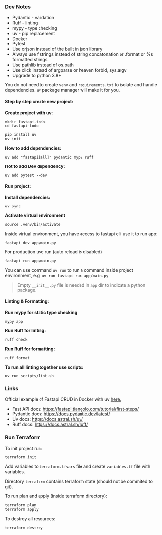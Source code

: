 ### Dev Notes

- Pydantic - validation
- Ruff - linting
- mypy - type checking
- uv - pip replacement
- Docker
- Pytest
- Use orjson instead of the built in json library
- Always use f strings instead of string concatonation or .format or %s formatted strings
- Use pathlib instead of os.path
- Use click instead of argparse or heaven forbid, sys.argv
- Upgrade to python 3.8+

You do not need to create `venv` and `requirements.txt` to isolate and handle dependencies. `uv` package manager will make it for you.

#### Step by step create new project:

**Create project with uv**:

```
mkdir fastapi-todo
cd fastapi-todo
```

```
pip install uv
uv init
```

**How to add dependencies:**

```
uv add "fastapi[all]" pydantic mypy ruff
```

**Hot to add Dev dependency:**

```
uv add pytest --dev
```

#### Run project:

**Install dependencies:**

```
uv sync
```

**Activate virtual environment**

```
source .venv/bin/activate
```

Inside virtual environment, you have access to fastapi cli, use it to run app:

```
fastapi dev app/main.py
```

For production use run (auto reload is disabled)

```
fastapi run app/main.py
```

You can use command `uv run` to run a command inside project environment, e.g. `uv run fastapi run app/main.py`

> Empty `__init__.py` file is needed in `app` dir to indicate a python package.

#### Linting & Formatting:

**Run mypy for static type checking**

```
mypy app
```

**Run Ruff for linting:**

```
ruff check
```

**Run Ruff for formatting:**

```
ruff format
```

**To run all linting together use scripts:**

```
uv run scripts/lint.sh
```

### Links

Official example of Fastapi CRUD in Docker with uv [here.](https://github.com/fastapi/full-stack-fastapi-template/tree/master)

- Fast API docs: https://fastapi.tiangolo.com/tutorial/first-steps/
- Pydantic docs: https://docs.pydantic.dev/latest/
- Uv docs: https://docs.astral.sh/uv/
- Ruff docs: https://docs.astral.sh/ruff/

### Run Terraform

To init project run:

```
terraform init
```

Add variables to `terraform.tfvars` file and create `variables.tf` file with variables.

Directory `terraform` contains terraform state (should not be commited to git).

To run plan and apply (inside terraform directory):

```
terraform plan
terraform apply
```

To destroy all resources:

```
terraform destroy
```
